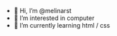 - 👋 Hi, I’m @melinarst
- 👀 I’m interested in computer
- 🌱 I’m currently learning html / css
<!---
melinarst/melinarst is a ✨ special ✨ repository because its `README.md` (this file) appears on your GitHub profile.
You can click the Preview link to take a look at your changes.
--->
